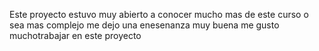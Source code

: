 Este proyecto estuvo muy abierto a conocer mucho mas de este curso o sea mas complejo me dejo una enesenanza muy buena me gusto muchotrabajar en este proyecto 
